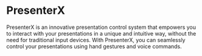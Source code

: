 # PresenterX
PresenterX is an innovative presentation control system that empowers you to interact with your presentations in a unique and intuitive way, without the need for traditional input devices. With PresenterX, you can seamlessly control your presentations using hand gestures and voice commands.
